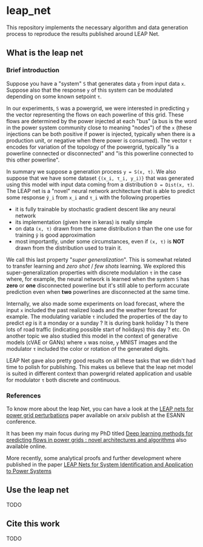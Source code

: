 # leap_net
This repository implements the necessary algorithm and data generation process to reproduce the results published around LEAP Net.

## What is the leap net

### Brief introduction
Suppose you have a "system" `S` that generates data `y` from input data `x`. Suppose also that the response `y` of this
system can be modulated depending on some known setpoint `τ`. 

In our experiments, `S` was a powergrid, we were interested in predicting `y` the vector representing the flows
on each powerline of this grid. These flows are determined by the power injected at each "bus" (a bus is the 
word in the power system community close to meaning "nodes") of the `x` (these injections can be both positive if power 
is injected, typically when there is a production unit, or negative when there power is consumed). The vector `τ`
encodes for variation of the topology of the powergrid, typically "is a powerline connected or disconnected" and 
"is this powerline connected to this other powerline".

In summary we suppose a generation process `y = S(x, τ)`. We also suppose that we have some dataset
`{(x_i, τ_i, y_i)}` that was generated using this model with input data coming from a distribution `D = Dist(x, τ)`. 
The LEAP net is a "novel" neural network architecture that is 
able to predict some response `ŷ_i` from  `x_i` and `τ_i` with the following properties
 
- it is fully trainable by stochastic gradient descent like any neural network
- its implementation (given here in keras) is really simple
- on data `(x, τ)` drawn from the same distribution `D` than the one use for training `ŷ` is good approximation
- most importantly, under some circumstances, even if `(x, τ)` is **NOT** drawn from the distribution used to train it.

We call this last property "*super generalization*". This is somewhat related to transfer learning and *zero shot* /
*few shots* learning. We explored this super-generalization properties with discrete modulation `τ` in the case
where, for example, the neural network is learned when the system `S` has **zero** or **one** 
disconnected powerline but it's still able to perform accurate prediction even when **two** powerlines are disconnected
at the same time.

Internally, we also made some experiments on load forecast, where the input `x` included the past realized loads and
the weather forecast for example. The modulating
variable `τ` included the properties of the day to predict *eg* is it a monday or a sunday ? It is during bank holiday ?
Is there lots of road traffic (indicating possible start of holidays) this day ? etc. On another topic we also studied 
this model in the context of generative models (cVAE or GANs) where `x` was noise, `y` MNIST images and the modulator 
`τ` included the color or rotation of the generated digits.

LEAP Net gave also pretty good results on all these tasks that we didn't had time to polish for publishing. This makes
us believe that the leap net model is suited in different context than powergrid related application and usable
for modulator `τ` both discrete and continuous.

### References
To know more about the leap Net, you can have a look at the
[LEAP nets for power grid perturbations](https://arxiv.org/pdf/1908.08314.pdf) paper available on arxiv publish at the
ESANN conference.

It has been my main focus during my PhD titled
[Deep learning methods for predicting flows in power grids : novel architectures and algorithms](https://tel.archives-ouvertes.fr/tel-02045873/document)
also available online.

More recently, some analytical proofs and further development where published in the paper 
[LEAP Nets for System Identification and Application to Power Systems](https://www.sciencedirect.com/science/article/abs/pii/S0925231220305051)

## Use the leap net
TODO

## Cite this work
TODO